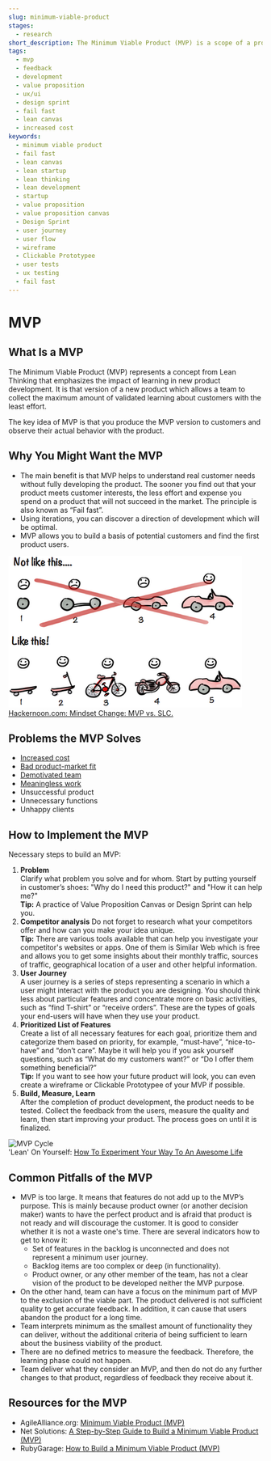 ```yaml
---
slug: minimum-viable-product
stages:
  - research
short_description: The Minimum Viable Product (MVP) is a scope of a product with the smallest possible functionality which is able to provide meaningful feedback from users.
tags:
  - mvp
  - feedback
  - development
  - value proposition
  - ux/ui
  - design sprint
  - fail fast
  - lean canvas
  - increased cost
keywords:
  - minimum viable product
  - fail fast
  - lean canvas
  - lean startup
  - lean thinking
  - lean development
  - startup
  - value proposition
  - value proposition canvas
  - Design Sprint
  - user journey
  - user flow
  - wireframe
  - Clickable Prototypee
  - user tests
  - ux testing
  - fail fast
---
```


# MVP

## What Is a MVP

The Minimum Viable Product (MVP) represents a concept from Lean Thinking that emphasizes the impact of learning in new product development. It is that version of a new product which allows a team to collect the maximum amount of validated learning about customers with the least effort.

The key idea of MVP is that you produce the MVP version to customers and observe their actual behavior with the product.

## Why You Might Want the MVP

-   The main benefit is that MVP helps to understand real customer needs without fully developing the product. The sooner you find out that your product meets customer interests, the less effort and expense you spend on a product that will not succeed in the market. The principle is also known as “Fail fast”.
-   Using iterations, you can discover a direction of development which will be optimal.
-   MVP allows you to build a basis of potential customers and find the first product users.

![MVP](/files/mvp.png)  
[Hackernoon.com: Mindset Change: MVP vs. SLC.](https://hackernoon.com/mindset-change-mvp-vs-slc-d087a7f87be3)

## Problems the MVP Solves

-   [Increased cost](/problems/increased-cost)
-   [Bad product-market fit](/problems/bad-product-market-fit)
-   [Demotivated team](/problems/demotivated-team)
-   [Meaningless work](/problems/meaningless-work)
-   Unsuccessful product
-   Unnecessary functions
-   Unhappy clients

## How to Implement the MVP

Necessary steps to build an MVP:

1.  **Problem**  
        Clarify what problem you solve and for whom. Start by putting yourself in customer’s shoes: "Why do I need this product?" and "How it can help me?"  
        **Tip:** A practice of Value Proposition Canvas or Design Sprint can help you.  
2.  **Competitor analysis**
        Do not forget to research what your competitors offer and how can you make your idea unique.  
        **Tip:** There are various tools available that can help you investigate your competitor's websites or apps. One of them is Similar Web which is free and allows you to get some insights about their monthly traffic, sources of traffic, geographical location of a user and other helpful information.  
3.  **User Journey**  
        A user journey is a series of steps representing a scenario in which a user might interact with the product you are designing. You should think less about particular features and concentrate more on basic activities, such as “find T-shirt” or “receive orders”. These are the types of goals your end-users will have when they use your product.  
4.  **Prioritized List of Features**  
        Create a list of all necessary features for each goal, prioritize them and categorize them based on priority, for example, “must-have”, “nice-to-have” and “don’t care”. Maybe it will help you if you ask yourself questions, such as “What do my customers want?” or “Do I offer them something beneficial?”  
        **Tip:** If you want to see how your future product will look, you can even create a wireframe or Clickable Prototypee of your MVP if possible.  
5.  **Build, Measure, Learn**  
        After the completion of product development, the product needs to be tested. Collect the feedback from the users, measure the quality and learn, then start improving your product. The process goes on until it is finalized.  

![MVP Cycle](/files/mvp_cycle.png)  
'Lean' On Yourself: [How To Experiment Your Way To An Awesome Life](https://medium.com/@Tara_Velis/lean-on-yourself-how-to-experiment-your-way-to-an-awesome-life-c8aa3365555f)

## Common Pitfalls of the MVP

-   MVP is too large. It means that features do not add up to the MVP’s purpose. This is mainly because product owner (or another decision maker) wants to have the perfect product and is afraid that product is not ready and will discourage the customer. It is good to consider whether it is not a waste one's time. There are several indicators how to get to know it:  
    -   Set of features in the backlog is unconnected and does not represent a minimum user journey.
    -   Backlog items are too complex or deep (in functionality).
    -   Product owner, or any other member of the team, has not a clear vision of the product to be developed neither the MVP purpose.
-   On the other hand, team can have a focus on the minimum part of MVP to the exclusion of the viable part. The product delivered is not sufficient quality to get accurate feedback. In addition, it can cause that users abandon the product for a long time.
-   Team interprets minimum as the smallest amount of functionality they can deliver, without the additional criteria of being sufficient to learn about the business viability of the product.
-   There are no defined metrics to measure the feedback. Therefore, the learning phase could not happen.
-   Team deliver what they consider an MVP, and then do not do any further changes to that product, regardless of feedback they receive about it.

## Resources for the MVP

-   AgileAlliance.org: [Minimum Viable Product (MVP)](https://www.agilealliance.org/glossary/mvp)
-   Net Solutions: [A Step-by-Step Guide to Build a Minimum Viable Product (MVP)](https://www.netsolutions.com/insights/how-to-build-an-mvp-minimum-viable-product-a-step-by-step-guide/)
-   RubyGarage: [How to Build a Minimum Viable Product (MVP)](https://rubygarage.org/blog/how-to-build-a-minimum-viable-product)
